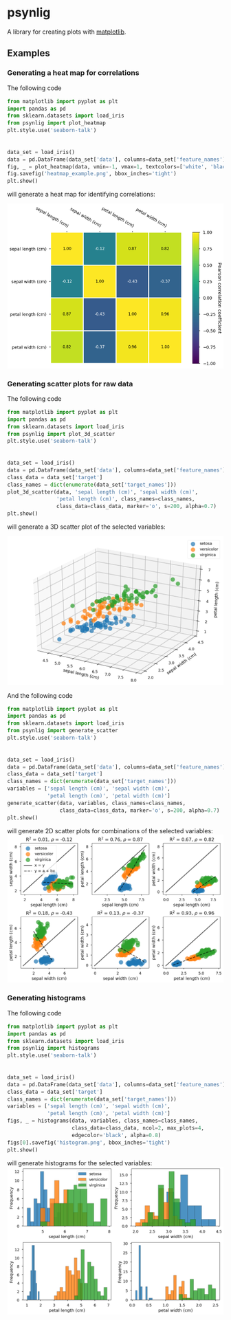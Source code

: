 # psynlig

A library for creating plots with
[matplotlib](https://matplotlib.org/).


## Examples

### Generating a heat map for correlations

The following code
```python examples/heat_correlation/heat_correlation_readme.py
from matplotlib import pyplot as plt
import pandas as pd
from sklearn.datasets import load_iris
from psynlig import plot_heatmap
plt.style.use('seaborn-talk')


data_set = load_iris()
data = pd.DataFrame(data_set['data'], columns=data_set['feature_names'])
fig, _ = plot_heatmap(data, vmin=-1, vmax=1, textcolors=['white', 'black'])
fig.savefig('heatmap_example.png', bbox_inches='tight')
plt.show()
```

will generate a heat map for identifying correlations:

![heatmap](examples/heat_correlation/heatmap_example.png)

### Generating scatter plots for raw data

The following code
```python examples/scatter/scatter_readme_3d.py
from matplotlib import pyplot as plt
import pandas as pd
from sklearn.datasets import load_iris
from psynlig import plot_3d_scatter
plt.style.use('seaborn-talk')


data_set = load_iris()
data = pd.DataFrame(data_set['data'], columns=data_set['feature_names'])
class_data = data_set['target']
class_names = dict(enumerate(data_set['target_names']))
plot_3d_scatter(data, 'sepal length (cm)', 'sepal width (cm)',
                'petal length (cm)', class_names=class_names,
                class_data=class_data, marker='o', s=200, alpha=0.7)
plt.show()
```
will generate a 3D scatter plot of the selected variables:

![scatter3d](examples/scatter/scatter3d.png)

And the following code
```python examples/scatter/scatter_readme_2d.py
from matplotlib import pyplot as plt
import pandas as pd
from sklearn.datasets import load_iris
from psynlig import generate_scatter
plt.style.use('seaborn-talk')


data_set = load_iris()
data = pd.DataFrame(data_set['data'], columns=data_set['feature_names'])
class_data = data_set['target']
class_names = dict(enumerate(data_set['target_names']))
variables = ['sepal length (cm)', 'sepal width (cm)',
             'petal length (cm)', 'petal width (cm)']
generate_scatter(data, variables, class_names=class_names,
                 class_data=class_data, marker='o', s=200, alpha=0.7)
plt.show()
```

will generate 2D scatter plots for combinations of the selected variables:
![scatter2d](examples/scatter/scatter2d.png)

### Generating histograms

The following code
```python examples/histogram/histogram_readme.py
from matplotlib import pyplot as plt
import pandas as pd
from sklearn.datasets import load_iris
from psynlig import histograms
plt.style.use('seaborn-talk')


data_set = load_iris()
data = pd.DataFrame(data_set['data'], columns=data_set['feature_names'])
class_data = data_set['target']
class_names = dict(enumerate(data_set['target_names']))
variables = ['sepal length (cm)', 'sepal width (cm)',
             'petal length (cm)', 'petal width (cm)']
figs, _ = histograms(data, variables, class_names=class_names,
                     class_data=class_data, ncol=2, max_plots=4,
                     edgecolor='black', alpha=0.8)
figs[0].savefig('histogram.png', bbox_inches='tight')
plt.show()
```

will generate histograms for the selected variables:
![histogram](examples/histogram/histogram.png)
